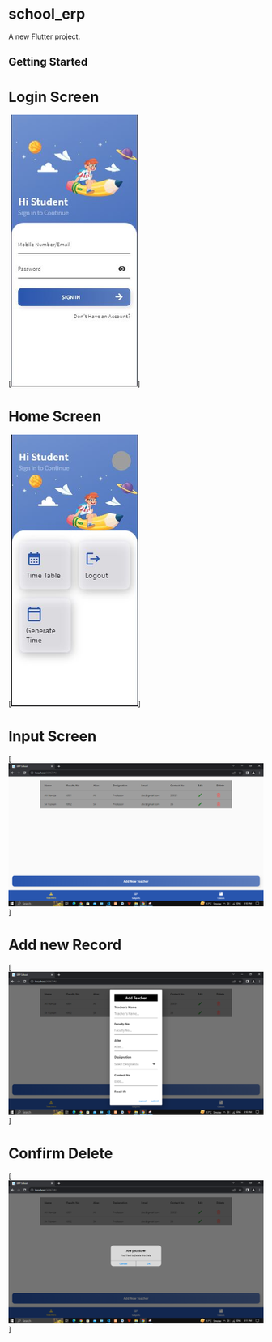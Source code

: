 # school_erp

A new Flutter project.

## Getting Started

# Login Screen
[![Login Screen](assets/appImages/login.JPG)]

# Home Screen
[![Home Screen](assets/appImages/home.JPG)]

# Input Screen
[![Input Screen](assets/appImages/main.png)]

# Add new Record
[![Record Screen](assets/appImages/add.png)]

# Confirm Delete
[![Dialogue Screen](assets/appImages/confirm.png)]